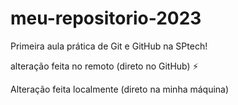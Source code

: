 # meu-repositorio-2023
Primeira aula prática de Git e GitHub na SPtech!

alteração feita no remoto (direto no GitHub) ⚡

Alteração feita localmente (direto na minha máquina)